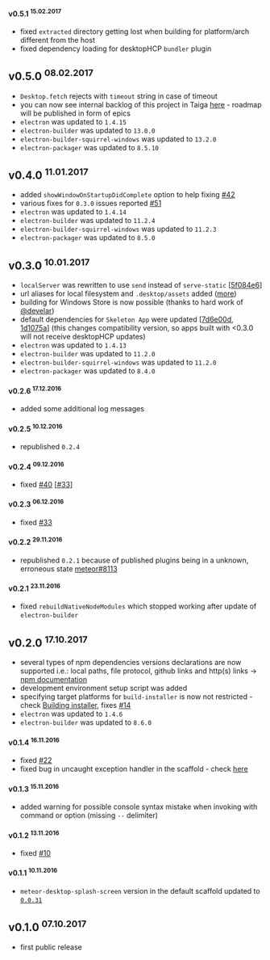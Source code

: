 #### v0.5.1 <sup>15.02.2017</sup>
- fixed `extracted` directory getting lost when building for platform/arch different from the 
host
- fixed dependency loading for desktopHCP `bundler` plugin 

## v0.5.0 <sup>08.02.2017</sup>

* `Desktop.fetch` rejects with `timeout` string in case of timeout
* you can now see internal backlog of this project in Taiga
[here](https://tree.taiga.io/project/wojtkowiak-meteor-desktop/kanban) - roadmap 
will be published in form of epics 
* `electron` was updated to `1.4.15`
* `electron-builder` was updated to `13.0.0`
* `electron-builder-squirrel-windows` was updated to `13.2.0`
* `electron-packager` was updated to `8.5.10`

## v0.4.0 <sup>11.01.2017</sup>

* added `showWindowOnStartupDidComplete` option to help fixing [#42](https://github.com/wojtkowiak/meteor-desktop/issues/33)   
* various fixes for `0.3.0` issues reported [#51](https://github.com/wojtkowiak/meteor-desktop/issues/40)
* `electron` was updated to `1.4.14`
* `electron-builder` was updated to `11.2.4`
* `electron-builder-squirrel-windows` was updated to `11.2.3`
* `electron-packager` was updated to `8.5.0`

## v0.3.0 <sup>10.01.2017</sup>

* `localServer` was rewritten to use `send` instead of `serve-static` 
[[5f084e6](https://github.com/wojtkowiak/meteor-desktop/commit/5f084e64fa11e4894e4c7c8d541b0b02a8676111)]
* url aliases for local filesystem and `.desktop/assets` added 
([more](#accessing-local-filesystem-in-meteor))
* building for Windows Store is now possible (thanks to hard work of 
[@develar](https://github.com/develar))
* default dependencies for `Skeleton App` were updated 
[[7d6e00d](https://github.com/wojtkowiak/meteor-desktop/commit/7d6e00d803f472f47d4e1ee38de2cd8240fbc468), 
[1d1075a](https://github.com/wojtkowiak/meteor-desktop/commit/1d1075a1eec288c1372ccd001c197fab29f71980)]
(this changes compatibility version, so apps built with <0.3.0 will not receive desktopHCP 
updates)
* `electron` was updated to `1.4.13`
* `electron-builder` was updated to `11.2.0`
* `electron-builder-squirrel-windows` was updated to `11.2.0`
* `electron-packager` was updated to `8.4.0`

#### v0.2.6 <sup>17.12.2016</sup>
 - added some additional log messages

#### v0.2.5 <sup>10.12.2016</sup>
- republished `0.2.4`

#### v0.2.4 <sup>09.12.2016</sup>
- fixed [#40](https://github.com/wojtkowiak/meteor-desktop/issues/40) [[#33](https://github.com/wojtkowiak/meteor-desktop/issues/33)]

#### v0.2.3 <sup>06.12.2016</sup>
- fixed [#33](https://github.com/wojtkowiak/meteor-desktop/issues/33)   

#### v0.2.2 <sup>29.11.2016</sup>
- republished `0.2.1` because of published plugins being in a unknown, erroneous 
state [meteor#8113](https://github.com/meteor/meteor/issues/8113)   

#### v0.2.1 <sup>23.11.2016</sup>
- fixed `rebuildNativeNodeModules` which stopped working after update of 
`electron-builder`

## v0.2.0 <sup>17.10.2017</sup>
* several types of npm dependencies versions declarations are now supported i.e.: local paths, 
file protocol, github links and http(s) links -> [npm documentation](https://docs.npmjs.com/files/package.json#dependencies)
* development environment setup script was added
* specifying target platforms for `build-installer` is now not restricted - 
check [Building installer](#building-installer), fixes [#14](https://github.com/wojtkowiak/meteor-desktop/issues/14)
* `electron` was updated to `1.4.6`
* `electron-builder` was updated to `8.6.0`

#### v0.1.4 <sup>16.11.2016</sup>
* fixed [#22](https://github.com/wojtkowiak/meteor-desktop/issues/22)  
* fixed bug in uncaught exception handler in the scaffold - check [here](https://github.com/wojtkowiak/meteor-desktop/commit/1dc8347f18d2ebc1dfb3f875a66e1d5206441af8)

#### v0.1.3 <sup>15.11.2016</sup>
- added warning for possible console syntax mistake when invoking with command or 
option (missing ` -- ` delimiter)

#### v0.1.2 <sup>13.11.2016</sup>
- fixed [#10](https://github.com/wojtkowiak/meteor-desktop/issues/10)

#### v0.1.1 <sup>10.11.2016</sup>
- `meteor-desktop-splash-screen` version in the default scaffold updated to [`0.0.31`](https://github.com/wojtkowiak/meteor-desktop-splash-screen#changelog) 

## v0.1.0 <sup>07.10.2017</sup>
- first public release
